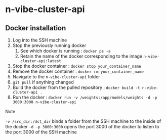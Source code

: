 # n-vibe-cluster-api

## Docker installation

1. Log into the SSH machine
2. Stop the previously running docker
   1. See which docker is running : `docker ps -a`
   2. Retain the name of the docker corresponding to the image `n-vibe-cluster-api:latest`
3. Stop the docker container : `docker stop your_container_name`
4. Remove the docker container : `docker rm your_container_name`
5. Navigate to the `n-vibe-cluster-api` folder
6. `git pull` if anything changed
7. Build the docker from the pulled repository : `docker build -t n-vibe-cluster-api .`
8. Run the docker : `docker run -v /weights:/app/models/weights -d -p 3000:3000 n-vibe-cluster-api`

> [!NOTE]
> `-v /src_dir:/dst_dir` binds a folder from the SSH machine to the inside of the docker
> `-d -p 3000:3000` opens the port 3000 of the docker to listen to the port 3000 of the SSH machine